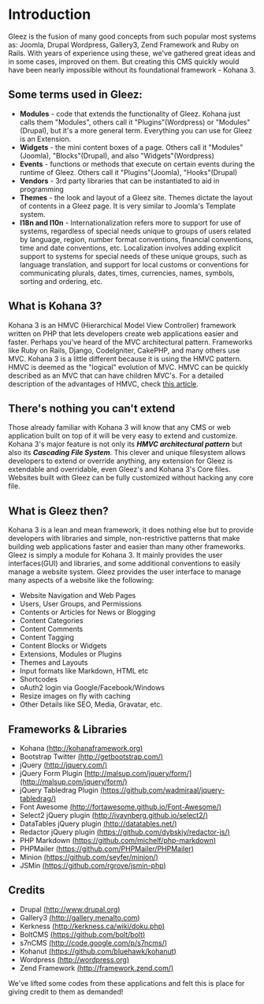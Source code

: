 # Introduction

Gleez is the fusion of many good concepts from such popular most systems as: Joomla, Drupal Wordpress, Gallery3, Zend Framework and Ruby on Rails. With years of experience using these, we've gathered great ideas and in some cases, improved on them. But creating this CMS quickly would have been nearly impossible without its foundational framework - Kohana 3.

## Some terms used in Gleez:

+ **Modules** - code that extends the functionality of Gleez. Kohana just calls them "Modules", others call it "Plugins"(Wordpress) or "Modules"(Drupal), but it's a more general term. Everything you can use for Gleez is an Extension.
+ **Widgets** - the mini content boxes of a page. Others call it "Modules"(Joomla), "Blocks"(Drupal), and also "Widgets"(Wordpress)
+ **Events** - functions or methods that execute on certain events during the runtime of Gleez. Others call it "Plugins"(Joomla), "Hooks"(Drupal)
+ **Vendors** - 3rd party libraries that can be instantiated to aid in programming
+ **Themes** - the look and layout of a Gleez site. Themes dictate the layout of contents in a Gleez page. It is very similar to Joomla's Template system.
+ **I18n and I10n** -  Internationalization refers more to support for use of systems, regardless of special needs unique to groups of users related by language, region, number format conventions, financial conventions, time and date conventions, etc. Localization involves adding explicit support to systems for special needs of these unique groups, such as language translation, and support for local customs or conventions for communicating plurals, dates, times, currencies, names, symbols, sorting and ordering, etc.

## What is Kohana 3?

Kohana 3 is an HMVC (Hierarchical Model View Controller) framework written on PHP that lets developers create web applications easier and faster. Perhaps you've heard of the MVC architectural pattern. Frameworks like Ruby on Rails, Django, CodeIgniter, CakePHP, and many others use MVC. Kohana 3 is a little different because it is using the HMVC pattern. HMVC is deemed as the "logical" evolution of MVC. HMVC can be quickly described as an MVC that can have children MVC's. For a detailed description of the advantages of HMVC, check [this article](http://techportal.ibuildings.com/2010/02/22/scaling-web-applications-with-hmvc).

## There's nothing you can't extend

Those already familiar with Kohana 3 will know that any CMS or web application built on top of it will be very easy to extend and customize. Kohana 3's major feature is not only its ***HMVC architectural pattern*** but also its ***Cascading File System***. This clever and unique filesystem allows developers to extend or override anything, any extension for Gleez is extendable and overridable, even Gleez's and Kohana 3's Core files. Websites built with Gleez can be fully customized without hacking any core file.

## What is Gleez then?

Kohana 3 is a lean and mean framework, it does nothing else but to provide developers with libraries and simple, non-restrictive patterns that make building web applications faster and easier than many other frameworks.
Gleez is simply a module for Kohana 3. It mainly provides the user interfaces(GUI) and libraries, and some additional conventions to easily manage a website system. Gleez provides the user interface to manage many aspects of a website like the following:

* Website Navigation and Web Pages
* Users, User Groups, and Permissions
* Contents or Articles for News or Blogging
* Content Categories
* Content Comments
* Content Tagging
* Content Blocks or Widgets
* Extensions, Modules or Plugins
* Themes and Layouts
* Input formats like Markdown, HTML etc
* Shortcodes
* oAuth2 login via Google/Facebook/Windows
* Resize images on fly with caching
* Other Details like SEO, Media, Gravatar, etc.

## Frameworks & Libraries

* Kohana [(http://kohanaframework.org)](http://kohanaframework.org)
* Bootstrap Twitter [(http://getbootstrap.com/)](http://getbootstrap.com/)
* jQuery [(http://jquery.com/)](http://jquery.com/)
* jQuery Form Plugin [http://malsup.com/jquery/form/](http://malsup.com/jquery/form/)
* jQuery Tabledrag Plugin [(https://github.com/wadmiraal/jquery-tabledrag/)](https://github.com/wadmiraal/jquery-tabledrag/)
* Font Awesome [(http://fortawesome.github.io/Font-Awesome/)](http://fortawesome.github.io/Font-Awesome/)
* Select2 jQuery plugin [(http://ivaynberg.github.io/select2/)](http://ivaynberg.github.io/select2/)
* DataTables jQuery plugin [(http://datatables.net/)](http://datatables.net/)
* Redactor jQuery plugin [(https://github.com/dybskiy/redactor-js/)](https://github.com/dybskiy/redactor-js)
* PHP Markdown [(https://github.com/michelf/php-markdown)](https://github.com/michelf/php-markdown)
* PHPMailer [(https://github.com/PHPMailer/PHPMailer)](https://github.com/PHPMailer/PHPMailer)
* Minion [(https://github.com/seyfer/minion/)](https://github.com/seyfer/minion/)
* JSMin [(https://github.com/rgrove/jsmin-php)](https://github.com/rgrove/jsmin-php)

## Credits

* Drupal         [(http://www.drupal.org)](http://www.drupal.org)
* Gallery3       [(http://gallery.menalto.com)](http://gallery.menalto.com)
* Kerkness       [(http://kerkness.ca/wiki/doku.php)](http://kerkness.ca/wiki/doku.php)
* BoltCMS        [(https://github.com/bolt/bolt)](https://github.com/bolt/bolt)
* s7nCMS         [(http://code.google.com/p/s7ncms/)](http://code.google.com/p/s7ncms/)
* Kohanut        [(https://github.com/bluehawk/kohanut)](https://github.com/bluehawk/kohanut)
* Wordpress      [(http://wordpress.org)](http://wordpress.org)
* Zend Framework [(http://framework.zend.com/)](http://framework.zend.com/)

We've lifted some codes from these applications and felt this is place for giving credit to them as demanded!
